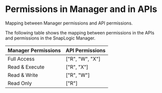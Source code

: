 # Permissions in Manager and in APIs

Mapping between Manager permissions and API permissions.

The following table shows the mapping between permissions in the APIs and permissions in the SnapLogic Manager.

|Manager Permissions|API Permissions|
|-------------------|---------------|
|Full Access|\["R", "W", "X"\]|
|Read & Execute|\["R", "X"\]|
|Read & Write|\["R", "W"\]|
|Read Only|\["R"\]|

